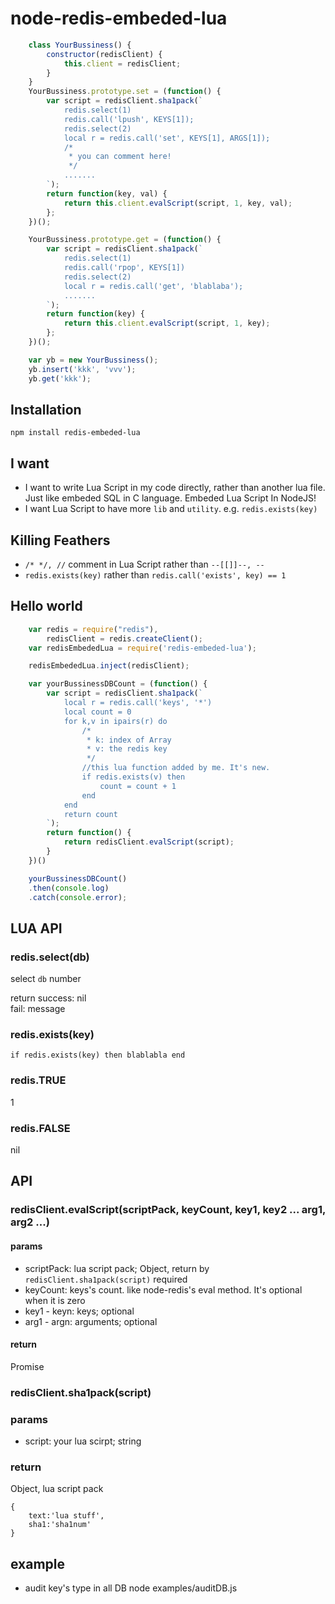 node-redis-embeded-lua
==================
~~~js
    class YourBussiness() {
        constructor(redisClient) {
            this.client = redisClient;
        }
    }
    YourBussiness.prototype.set = (function() {
        var script = redisClient.sha1pack(`
            redis.select(1)
            redis.call('lpush', KEYS[1]);
            redis.select(2)
            local r = redis.call('set', KEYS[1], ARGS[1]);
            /*
             * you can comment here!
             */
            .......
        `);
        return function(key, val) {
            return this.client.evalScript(script, 1, key, val);
        };
    })();

    YourBussiness.prototype.get = (function() {
        var script = redisClient.sha1pack(`
            redis.select(1)
            redis.call('rpop', KEYS[1])
            redis.select(2)
            local r = redis.call('get', 'blablaba');
            .......
        `);
        return function(key) {
            return this.client.evalScript(script, 1, key);
        };
    })();

    var yb = new YourBussiness();
    yb.insert('kkk', 'vvv');
    yb.get('kkk');
~~~

## Installation
`npm install redis-embeded-lua`

## I want

* I want to write Lua Script in my code directly, rather than another lua file. Just like embeded SQL in C language. Embeded Lua Script In NodeJS!
* I want Lua Script to have more `lib` and `utility`. e.g. `redis.exists(key)`

## Killing Feathers

* `/* */, //` comment in Lua Script rather than `--[[]]--, --`
*  `redis.exists(key)` rather than `redis.call('exists', key) == 1`

## Hello world

~~~js
    var redis = require("redis"),
        redisClient = redis.createClient();
    var redisEmbededLua = require('redis-embeded-lua');

    redisEmbededLua.inject(redisClient);

    var yourBussinessDBCount = (function() {
        var script = redisClient.sha1pack(`
            local r = redis.call('keys', '*')
            local count = 0
            for k,v in ipairs(r) do
                /*
                 * k: index of Array
                 * v: the redis key
                 */
                //this lua function added by me. It's new.
                if redis.exists(v) then
                    count = count + 1
                end
            end
            return count
        `);
        return function() {
            return redisClient.evalScript(script);
        }
    })()

    yourBussinessDBCount()
    .then(console.log)
    .catch(console.error);
~~~


## LUA API

### redis.select(db)

select `db` number

return 
success: nil  
fail:    message  

### redis.exists(key)

`if redis.exists(key) then blablabla end`

### redis.TRUE

1 

### redis.FALSE

nil


## API

### redisClient.evalScript(scriptPack, keyCount, key1, key2 ... arg1, arg2 ...)

#### params
* scriptPack:  lua script pack; Object, return by `redisClient.sha1pack(script)` required
* keyCount:    keys's count. like node-redis's eval method. It's optional when it is zero
* key1 - keyn: keys; optional
* arg1 - argn: arguments; optional

#### return
Promise

### redisClient.sha1pack(script)

### params

* script: your lua scirpt; string

### return
Object, lua script pack
```
{
    text:'lua stuff',
    sha1:'sha1num'
}
```

## example

* audit key's type in all DB
node examples/auditDB.js

